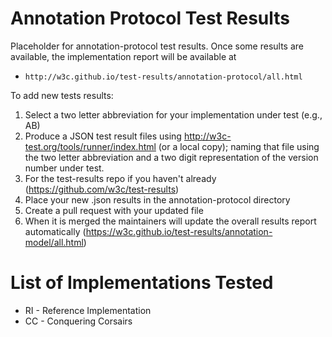 Annotation Protocol Test Results
=============================

Placeholder for annotation-protocol test results. Once some results are available, the 
implementation report will be available at 

* `http://w3c.github.io/test-results/annotation-protocol/all.html`

To add new tests results:

1. Select a two letter abbreviation for your implementation under test (e.g., AB)
2. Produce a JSON test result files using http://w3c-test.org/tools/runner/index.html (or a local copy); naming that file using the two letter abbreviation and a two digit representation of the version number under test.
3. For the test-results repo if you haven't already (https://github.com/w3c/test-results)
4. Place your new .json results in the annotation-protocol directory
5. Create a pull request with your updated file
6. When it is merged the maintainers will update the overall results report automatically (https://w3c.github.io/test-results/annotation-model/all.html)


List of Implementations Tested
==============================

* RI - Reference Implementation
* CC - Conquering Corsairs
